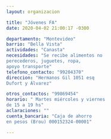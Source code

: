```yaml
---
layout: organizacion

title: "Jóvenes FA"
date: 2020-04-02 21:00:17 -0300

departamento: "Montevideo"
barrio: "Bella Vista"
actividades: "Canasta"
necesidades: "Se recibe alimentos no
perecederos, juguetes, ropa,
apoyo transporte"
telefono_contacto: "99204370"
direccion: "Hermanos Gil 1051 esq
Dufort y Álvarez"

otros_contactos: "99869454"
horario: " Martes miércoles y viernes
de 15 a 19 hs"
aclaraciones: ""
cuenta_bancaria: "Caja de ahorro
en pesos (Brou) 000152324-00001"

---
```

